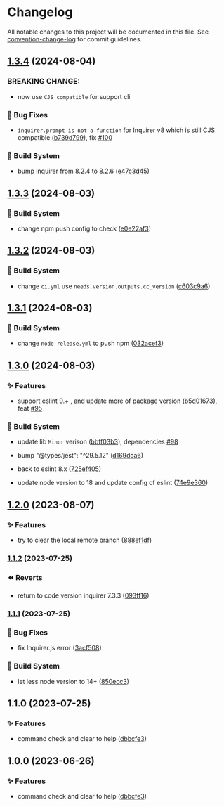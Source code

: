 # Changelog

All notable changes to this project will be documented in this file. See [convention-change-log](https://github.com/convention-change/convention-change-log) for commit guidelines.

## [1.3.4](https://github.com/bridgewwater/git-tidier/compare/1.3.3...v1.3.4) (2024-08-04)

### BREAKING CHANGE:

* now use `CJS compatible` for support cli

### 🐛 Bug Fixes

* `inquirer.prompt is not a function` for Inquirer v8 which is still CJS compatible ([b739d799](https://github.com/bridgewwater/git-tidier/commit/b739d7994ed4bf6ae4f9c625d076cf724eb043ea)), fix [#100](https://github.com/bridgewwater/git-tidier/issues/100)

### 👷‍ Build System

* bump inquirer from 8.2.4 to 8.2.6 ([e47c3d45](https://github.com/bridgewwater/git-tidier/commit/e47c3d45e588ffbec410b5c06dac3584da259c9e))

## [1.3.3](https://github.com/bridgewwater/git-tidier/compare/1.3.2...v1.3.3) (2024-08-03)

### 👷‍ Build System

* change npm push config to check ([e0e22af3](https://github.com/bridgewwater/git-tidier/commit/e0e22af353a6194042e9f7ffece68e634ab3f630))

## [1.3.2](https://github.com/bridgewwater/git-tidier/compare/1.3.1...v1.3.2) (2024-08-03)

### 👷‍ Build System

* change `ci.yml` use `needs.version.outputs.cc_version` ([c603c9a6](https://github.com/bridgewwater/git-tidier/commit/c603c9a6caf0697330e0760d64c5d3b183b3a7d4))

## [1.3.1](https://github.com/bridgewwater/git-tidier/compare/1.3.0...v1.3.1) (2024-08-03)

### 👷‍ Build System

* change `node-release.yml` to push npm ([032acef3](https://github.com/bridgewwater/git-tidier/commit/032acef32785a587d7d33a1af8bcff30ef0aab0e))

## [1.3.0](https://github.com/bridgewwater/git-tidier/compare/1.2.0...v1.3.0) (2024-08-03)

### ✨ Features

* support eslint 9.+ , and update more of package version ([b5d01673](https://github.com/bridgewwater/git-tidier/commit/b5d016732f625fc5031eb63f9fd423f2053732a1)), feat [#95](https://github.com/bridgewwater/git-tidier/issues/95)

### 👷‍ Build System

* update lib `Minor` verison ([bbff03b3](https://github.com/bridgewwater/git-tidier/commit/bbff03b307a1946ca338781e41783d8eda969a2d)), dependencies [#98](https://github.com/bridgewwater/git-tidier/issues/98)

* bump "@types/jest": "^29.5.12" ([d169dca6](https://github.com/bridgewwater/git-tidier/commit/d169dca68f1d83f9079dee1970dbe88c9e232447))

* back to eslint 8.x ([725ef405](https://github.com/bridgewwater/git-tidier/commit/725ef4057d0fdc4e6c98ff7cc2831ad3210c1e05))

* update node version to 18 and update config of eslint ([74e9e360](https://github.com/bridgewwater/git-tidier/commit/74e9e36093d5e024918f7bdd8534b7ee53c18ef9))

## [1.2.0](https://github.com/bridgewwater/git-tidier/compare/1.1.2...v1.2.0) (2023-08-07)

### ✨ Features

* try to clear the local remote branch ([888ef1df](https://github.com/bridgewwater/git-tidier/commit/888ef1df0df90036fb176528b1373c56807b4777))

### [1.1.2](https://github.com/bridgewwater/git-tidier/compare/v1.1.1...v1.1.2) (2023-07-25)

### ⏪ Reverts

* return to code version inquirer 7.3.3 ([093ff16](https://github.com/bridgewwater/git-tidier/commit/093ff1616429b1687b6f122e0a463e6efe97ebd9))

### [1.1.1](https://github.com/bridgewwater/git-tidier/compare/v1.1.0...v1.1.1) (2023-07-25)

### 🐛 Bug Fixes

* fix Inquirer.js error ([3acf508](https://github.com/bridgewwater/git-tidier/commit/3acf508c7a21961247839ec224237b8c3f5d09d8))

### 👷‍ Build System

* let less node version to 14+ ([850ecc3](https://github.com/bridgewwater/git-tidier/commit/850ecc3287d9b39efddb15f0f5ea136e836baeff))

## 1.1.0 (2023-07-25)

### ✨ Features

* command check and clear to help ([dbbcfe3](https://github.com/bridgewwater/git-tidier/commit/dbbcfe38d8347bebb69b0b3851928753ee8ef6b3))

## 1.0.0 (2023-06-26)

### ✨ Features

* command check and clear to help ([dbbcfe3](https://github.com/bridgewwater/git-tidier/commit/dbbcfe38d8347bebb69b0b3851928753ee8ef6b3))
